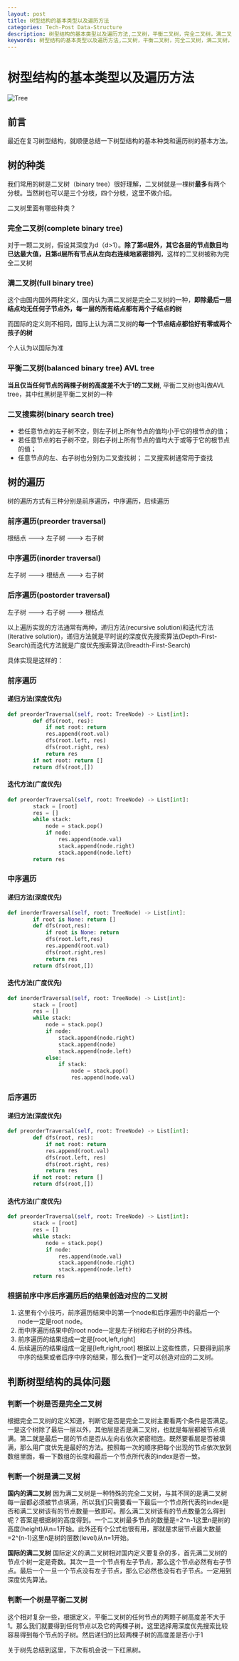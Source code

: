 ```yaml
---
layout: post
title: 树型结构的基本类型以及遍历方法
categories: Tech-Post Data-Structure
description: 树型结构的基本类型以及遍历方法,二叉树，平衡二叉树，完全二叉树，满二叉树，二叉搜索树，前序遍历，中序遍历，后续遍历
keywords: 树型结构的基本类型以及遍历方法,二叉树，平衡二叉树，完全二叉树，满二叉树，二叉搜索树，前序遍历，中序遍历，后续遍历，遍历方法，树型结构，理解
---
```


# 树型结构的基本类型以及遍历方法

![Tree](/images/blog/tree.jpg)

## 前言 

最近在复习树型结构，就顺便总结一下树型结构的基本种类和遍历树的基本方法。

## 树的种类

我们常用的树是二叉树（binary tree）很好理解，二叉树就是一棵树**最多**有两个分枝。当然树也可以是三个分枝，四个分枝，这里不做介绍。

二叉树里面有哪些种类？

### 完全二叉树(complete binary tree)

对于一颗二叉树，假设其深度为d（d>1）。**除了第d层外，其它各层的节点数目均已达最大值，且第d层所有节点从左向右连续地紧密排列**，这样的二叉树被称为完全二叉树

### 满二叉树(full binary tree)

这个由国内国外两种定义，国内认为满二叉树是完全二叉树的一种，**即除最后一层结点均无任何子节点外，每一层的所有结点都有两个子结点的树**

而国际的定义则不相同，国际上认为满二叉树的**每一个节点结点都恰好有零或两个孩子的树**

个人认为以国际为准

### 平衡二叉树(balanced binary tree) AVL tree

**当且仅当任何节点的两棵子树的高度差不大于1的二叉树**, 平衡二叉树也叫做AVL tree，其中红黑树是平衡二叉树的一种

### 二叉搜索树(binary search tree)

* 若任意节点的左子树不空，则左子树上所有节点的值均小于它的根节点的值；
* 若任意节点的右子树不空，则右子树上所有节点的值均大于或等于它的根节点的值；
* 任意节点的左、右子树也分别为二叉查找树；
二叉搜索树通常用于查找

## 树的遍历

树的遍历方式有三种分别是前序遍历，中序遍历，后续遍历

### 前序遍历(preorder traversal)

根结点 ---> 左子树 ---> 右子树

### 中序遍历(inorder traversal)

左子树 ---> 根结点 ---> 右子树

### 后序遍历(postorder traversal)

左子树 ---> 右子树 ---> 根结点 


以上遍历实现的方法通常有两种，递归方法(recursive solution)和迭代方法(iterative solution)，递归方法就是平时说的深度优先搜索算法(Depth-First-Search)而迭代方法就是广度优先搜索算法(Breadth-First-Search)

具体实现是这样的：

### 前序遍历

#### 递归方法(深度优先)
```python
def preorderTraversal(self, root: TreeNode) -> List[int]:
        def dfs(root, res):
            if not root: return
            res.append(root.val)
            dfs(root.left, res)
            dfs(root.right, res)
            return res
        if not root: return []
        return dfs(root,[])
```

#### 迭代方法(广度优先)
```python
def preorderTraversal(self, root: TreeNode) -> List[int]:
        stack = [root]
        res = []
        while stack:
            node = stack.pop()
            if node:
                res.append(node.val)
                stack.append(node.right)
                stack.append(node.left)
        return res
```

### 中序遍历

#### 递归方法(深度优先)
```python
def inorderTraversal(self, root: TreeNode) -> List[int]:
        if root is None: return []
        def dfs(root,res):
            if root is None: return
            dfs(root.left,res)
            res.append(root.val)
            dfs(root.right,res)
            return res
        return dfs(root,[])
```

#### 迭代方法(广度优先)
```python
def inorderTraversal(self, root: TreeNode) -> List[int]:
        stack = [root]
        res = []
        while stack:
            node = stack.pop()
            if node:
                stack.append(node.right)
                stack.append(node)
                stack.append(node.left)
            else:
                if stack:
                    node = stack.pop()
                    res.append(node.val)
```

### 后序遍历

#### 递归方法(深度优先)
```python
def preorderTraversal(self, root: TreeNode) -> List[int]:
        def dfs(root, res):
            if not root: return
            res.append(root.val)
            dfs(root.left, res)
            dfs(root.right, res)
            return res
        if not root: return []
        return dfs(root,[])
```

#### 迭代方法(广度优先)
```python
def preorderTraversal(self, root: TreeNode) -> List[int]:
        stack = [root]
        res = []
        while stack:
            node = stack.pop()
            if node:
                res.append(node.val)
                stack.append(node.right)
                stack.append(node.left)
        return res
```
### 根据前序中序后序遍历后的结果创造对应的二叉树

1. 这里有个小技巧，前序遍历结果中的第一个node和后序遍历中的最后一个node一定是root node。
2. 而中序遍历结果中的root node一定是左子树和右子树的分界线。
3. 前序遍历的结果组成一定是[root,left,right]
4. 后续遍历的结果组成一定是[left,right,root]
根据以上这些性质，只要得到前序中序的结果或者后序中序的结果，那么我们一定可以创造对应的二叉树。

## 判断树型结构的具体问题

### 判断一个树是否是完全二叉树

根据完全二叉树的定义知道，判断它是否是完全二叉树主要看两个条件是否满足。一是这个树除了最后一层以外，其他层是否是满二叉树，也就是每层都被节点填满。第二就是最后一层的节点是否从左向右依次紧密相连。既然要看层是否被填满，那么用广度优先是最好的方法。按照每一次的顺序把每个出现的节点依次放到数组里面，看一下数组的长度和最后一个节点所代表的index是否一致。

### 判断一个树是满二叉树

**国内的满二叉树**
因为满二叉树是一种特殊的完全二叉树，与其不同的是满二叉树每一层都必须被节点填满，所以我们只需要看一下最后一个节点所代表的index是否和满二叉树该有的节点数量一致即可。那么满二叉树该有的节点数量怎么得到呢？答案是根据树的高度得到。一个二叉树最多节点的数量是=2^n-1这里n是树的高度(height)从n=1开始。此外还有个公式也很有用，那就是求层节点最大数量=2^(n-1)这里n是树的层数(level)从n=1开始。

**国际的满二叉树**
国际定义的满二叉树相对国内定义要复杂的多，首先满二叉树的节点个树一定是奇数。其次一旦一个节点有左子节点，那么这个节点必然有右子节点。最后一个一旦一个节点没有左子节点，那么它必然也没有右子节点。一定用到深度优先算法。

### 判断一个树是平衡二叉树

这个相对复杂一些，根据定义，平衡二叉树的任何节点的两颗子树高度差不大于1。那么我们就要得到任何节点以及它的两棵子树。这里选择用深度优先搜索比较容易得到每个节点的子树。然后递归的比较两棵子树的高度差是否小于1

关于树先总结到这里，下次有机会说一下红黑树。